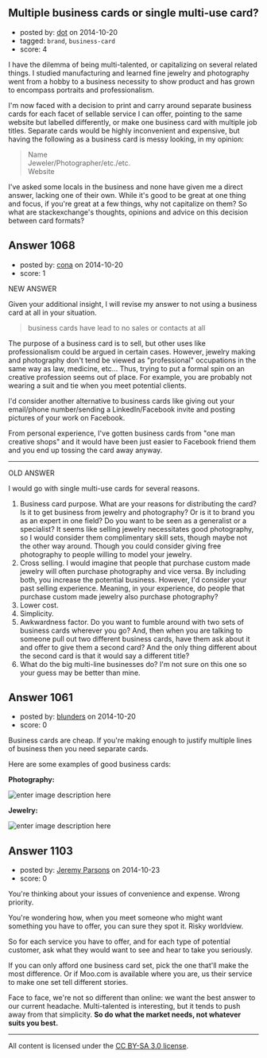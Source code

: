 ## Multiple business cards or single multi-use card?

- posted by: [dot](https://stackexchange.com/users/5200690/dot) on 2014-10-20
- tagged: `brand`, `business-card`
- score: 4

<p>I have the dilemma of being multi-talented, or capitalizing on several related things. I studied manufacturing and learned fine jewelry and photography went from a hobby to a business necessity to show product and has grown to encompass portraits and professionalism.</p>

<p>I'm now faced with a decision to print and carry around separate business cards for each facet of sellable service I can offer, pointing to the same website but labelled differently, or make one business card with multiple job titles. Separate cards would be highly inconvenient and expensive, but having the following as a business card is messy looking, in my opinion:</p>

<blockquote>
  <p>Name<br>
  Jeweler/Photographer/etc./etc.<br>
  Website  </p>
</blockquote>

<p>I've asked some locals in the business and none have given me a direct answer, lacking one of their own. While it's good to be great at one thing and focus, if you're great at a few things, why not capitalize on them? So what are stackexchange's thoughts, opinions and advice on this decision between card formats?</p>



## Answer 1068

- posted by: [cona](https://stackexchange.com/users/4795221/cona) on 2014-10-20
- score: 1

<p>NEW ANSWER</p>

<p>Given your additional insight, I will revise my answer to not using a business card at all in your situation. </p>

<blockquote>
  <p>business cards have lead to no sales or contacts at all</p>
</blockquote>

<p>The purpose of a business card is to sell, but other uses like professionalism could be argued in certain cases. However, jewelry making and photography don't tend be viewed as "professional" occupations in the same way as law, medicine, etc... Thus, trying to put a formal spin on an creative profession seems out of place. For example, you are probably not wearing a suit and tie when you meet potential clients. </p>

<p>I'd consider another alternative to business cards like giving out your email/phone number/sending a LinkedIn/Facebook invite and posting pictures of your work on Facebook. </p>

<p>From personal experience, I've gotten business cards from "one man creative shops" and it would have been just easier to Facebook friend them and you end up tossing the card away anyway. </p>

<hr>

<p>OLD ANSWER</p>

<p>I would go with single multi-use cards for several reasons.</p>

<ol>
<li>Business card purpose. What are your reasons for distributing the card? Is it to get business from jewelry and photography? Or is it to brand you as an expert in one field? Do you want to be seen as a generalist or a specialist? It seems like selling jewelry necessitates good photography, so I would consider them complimentary skill sets, though maybe not the other way around. Though you could consider giving free photography to people willing to model your jewelry.</li>
<li>Cross selling. I would imagine that people that purchase custom made jewelry will often purchase photography and vice versa. By including both, you increase the potential business. However, I'd consider your past selling experience. Meaning, in your experience, do people that purchase custom made jewelry also purchase photography?</li>
<li>Lower cost.</li>
<li>Simplicity.</li>
<li>Awkwardness factor. Do you want to fumble around with two sets of business cards wherever you go? And, then when you are talking to someone pull out two different business cards, have them ask about it and offer to give them a second card? And the only thing different about the second card is that it would say a different title?</li>
<li>What do the big multi-line businesses do? I'm not sure on this one so your guess may be better than mine.</li>
</ol>



## Answer 1061

- posted by: [blunders](https://stackexchange.com/users/216182/blunders) on 2014-10-20
- score: 0

<p>Business cards are cheap. If you're making enough to justify multiple lines of business then you need separate cards. </p>

<p>Here are some examples of good business cards:</p>

<p><strong>Photography:</strong></p>

<p><img src="https://i.stack.imgur.com/WFSk1.jpg" alt="enter image description here"></p>

<p><strong>Jewelry:</strong></p>

<p><img src="https://i.stack.imgur.com/KJtbc.jpg" alt="enter image description here"></p>



## Answer 1103

- posted by: [Jeremy Parsons](https://stackexchange.com/users/497810/jeremy-parsons) on 2014-10-23
- score: 0

<p>You're thinking about your issues of convenience and expense. Wrong priority.</p>

<p>You're wondering how, when you meet someone who might want something you have to offer, you can sure they spot it. Risky worldview.</p>

<p>So for each service you have to offer, and for each type of potential customer, ask what they would want to see and hear to take you seriously.</p>

<p>If you can only afford one business card set, pick the one that'll make the most difference. Or if Moo.com is available where you are, us their service to make one set tell different stories.</p>

<p>Face to face, we're not so different than online: we want the best answer to our current headache. Multi-talented is interesting, but it tends to push away from that simplicity. <strong>So do what the market needs, not whatever suits you best.</strong></p>




---

All content is licensed under the [CC BY-SA 3.0 license](https://creativecommons.org/licenses/by-sa/3.0/).
